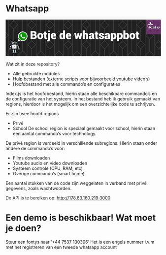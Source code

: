 # Whatsapp 
![alt text](https://github.com/MelvinTh17/Whatsapp/blob/c95c0604a86c67c1a0e28b38ea5c18f9077d0303/Code/Banner.png?raw=true)

 
Wat zit in deze repository?

-	Alle gebruikte modules
-	Hulp bestanden (externe scripts voor bijvoorbeeld youtube video’s)
-	Hoofdbestand met alle commando’s en configuraties

Index.js is het hoofdbestand, hierin staan alle beschikbare commando’s en de configuratie van het systeem. In het bestand heb ik gebruik gemaakt van regions, hierdoor is het mogelijk om een overzichtelijke code te schrijven. 

Er zijn twee hoofd regions
-	Privé
-	School
De school region is speciaal gemaakt voor school, hierin staan een aantal commando’s voor technology. 

De privé region is verdeeld in verschillende subregions. Hierin staan onder andere de commando’s voor:
-	Films downloaden
-	Youtube audio en video downloaden
-	Systeem controle (CPU, RAM, etc)
-	Overige commando’s (smart home)

Een aantal stukken van de code zijn weggelaten in verband met privé gegevens, zoals wachtwoorden.

De API is te bereiken op:
http://178.63.160.219:3000


# Een demo is beschikbaar! Wat moet je doen?
Stuur een fontys naar ‘+44 7537 130306’
Het is een engels nummer i.v.m met het registreren van een tweede whatsapp account

